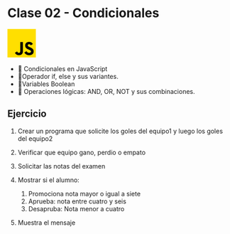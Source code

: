 # Clase 02 - Condicionales

![JS](js.png)

- 📌 Condicionales en JavaScript
- 📌Operador if, else y sus variantes. 
- 📌Variables Boolean
- 📌 Operaciones lógicas: AND, OR, NOT y sus combinaciones. 

## Ejercicio

1. Crear un programa que solicite los goles del equipo1 y luego los goles del equipo2
2. Verificar que equipo gano, perdio o empato 


1. Solicitar las notas del examen
2. Mostrar si el alumno:
    1. Promociona  nota mayor o igual a siete
    2. Aprueba: nota entre cuatro y seis
    3. Desapruba: Nota menor a cuatro
3. Muestra el mensaje

